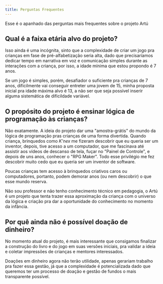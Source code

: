 ```yaml
---
title: Perguntas Frequentes
---
```


Esse é o apanhado das perguntas mais frequentes sobre o projeto Artú

<!--more-->

## Qual é a faixa etária alvo do projeto?

Isso ainda é uma incógnita, sinto que a complexidade de criar um jogo pra crianças em fase de pré-alfabetização seria alta, dado que precisaríamos dedicar tempo em narrativa em voz e comunicação simples durante as interações com a criança, por isso, a idade mínima que estou propondo é 7 anos.

Se um jogo é simples, porém, desafiador o suficiente pra crianças de 7 anos, dificilmente vai conseguir entreter uma jovem de 15, minha proposta inicial pra idade máxima alvo é 13, a não ser que seja possível inserir alguma sistemática de dificildade variável.

## O propósito do projeto é ensinar lógica de programação às crianças?

Não exatamente. A ideia do projeto dar uma "amostra-grátis" do mundo da lógica de programação pras crianças de uma forma divertida.
Quando criança, brinquedos como _K'nex_ me fizeram descobrir que eu queria ser um inventor, depois, tive acesso a um computador, que me fascinava até assistir aos vídeos de descanso de tela, fuçar no "Painel de Controle", e depois de uns anos, conhecer o "RPG Maker". Todo esse privilégio me fez descobrir muito cedo que eu queria ser um inventor de software.

Poucas crianças tem acesso à brinquedos criativos caros ou computadores, portanto, podem demorar anos (ou nem descobrir) o que esse mundo reserva.

Não sou professor e não tenho conhecimento técnico em pedagogia, o Artú é um projeto que tenta trazer essa aproximação da criança com o universo da lógica e criação pra dar a oportunidade do conhecimento no momento da infância.

## Por quê ainda não é possível doação de dinheiro?

No momento atual do projeto, é mais interessante que consigamos finalizar a construção do livro e do jogo em suas versões iniciais, pra validar a ideia e coletar impressões de crianças e mentores interessados.

Doações em dinheiro agora não terão utilidade, apenas gerariam trabalho pra fazer essa gestão, já que a complexidade é potencializada dado que queremos ter um processo de doação e gestão de fundos o mais transparente possível.
